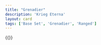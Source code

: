 ```yaml
---
title: "Grenadier"
description: 'Krieg Eterna'
layout: card
tags: ['Base Set', 'Grenadier', 'Ranged']
---
```

{{<card-detail-page title="Grenadier2" artwork="A Grenadier of the Guard at Elba by Horace Vernet (1819)" />}}